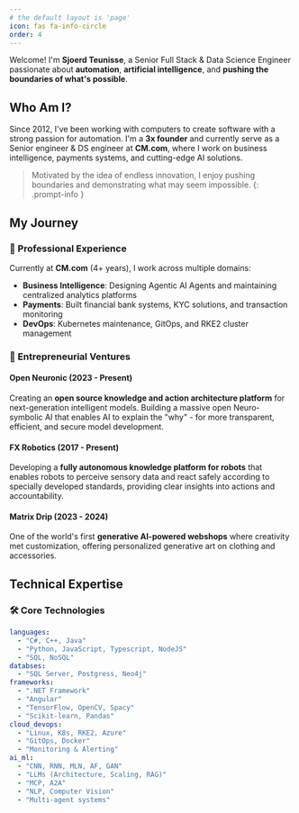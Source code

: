 ```yaml
---
# the default layout is 'page'
icon: fas fa-info-circle
order: 4
---
```


Welcome! I'm **Sjoerd Teunisse**, a Senior Full Stack & Data Science Engineer passionate about **automation**, **artificial intelligence**, and **pushing the boundaries of what's possible**.

## Who Am I?

Since 2012, I've been working with computers to create software with a strong passion for automation. I'm a **3x founder** and currently serve as a Senior engineer & DS engineer at **CM.com**, where I work on business intelligence, payments systems, and cutting-edge AI solutions.

> Motivated by the idea of endless innovation, I enjoy pushing boundaries and demonstrating what may seem impossible.
{: .prompt-info }

## My Journey

### 🏢 Professional Experience
Currently at **CM.com** (4+ years), I work across multiple domains:
- **Business Intelligence**: Designing Agentic AI Agents and maintaining centralized analytics platforms
- **Payments**: Built financial bank systems, KYC solutions, and transaction monitoring
- **DevOps**: Kubernetes maintenance, GitOps, and RKE2 cluster management

### 🚀 Entrepreneurial Ventures

#### Open Neuronic (2023 - Present)
Creating an **open source knowledge and action architecture platform** for next-generation intelligent models. Building a massive open Neuro-symbolic AI that enables AI to explain the "why" - for more transparent, efficient, and secure model development.

#### FX Robotics (2017 - Present)
Developing a **fully autonomous knowledge platform for robots** that enables robots to perceive sensory data and react safely according to specially developed standards, providing clear insights into actions and accountability.

#### Matrix Drip (2023 - 2024)
One of the world's first **generative AI-powered webshops** where creativity met customization, offering personalized generative art on clothing and accessories.

## Technical Expertise

### 🛠️ Core Technologies
```yaml
languages:
  - "C#, C++, Java"
  - "Python, JavaScript, Typescript, NodeJS"
  - "SQL, NoSQL"
databses:
  - "SQL Server, Postgress, Neo4j"
frameworks:
  - ".NET Framework"
  - "Angular"
  - "TensorFlow, OpenCV, Spacy"
  - "Scikit-learn, Pandas"
cloud_devops:
  - "Linux, K8s, RKE2, Azure"
  - "GitOps, Docker"
  - "Monitoring & Alerting"
ai_ml:
  - "CNN, RNN, MLN, AF, GAN"
  - "LLMs (Architecture, Scaling, RAG)"
  - "MCP, A2A"
  - "NLP, Computer Vision"
  - "Multi-agent systems"
```
